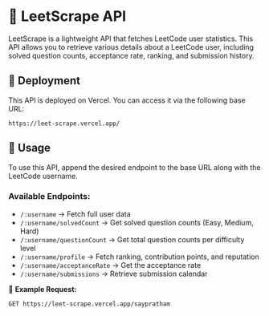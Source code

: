 # 📌 LeetScrape API

LeetScrape is a lightweight API that fetches LeetCode user statistics. This API allows you to retrieve various details about a LeetCode user, including solved question counts, acceptance rate, ranking, and submission history.

## 🚀 Deployment

This API is deployed on Vercel. You can access it via the following base URL:

```
https://leet-scrape.vercel.app/
```

## 📖 Usage

To use this API, append the desired endpoint to the base URL along with the LeetCode username.

### **Available Endpoints:**

- `/:username` → Fetch full user data
- `/:username/solvedCount` → Get solved question counts (Easy, Medium, Hard)
- `/:username/questionCount` → Get total question counts per difficulty level
- `/:username/profile` → Fetch ranking, contribution points, and reputation
- `/:username/acceptanceRate` → Get the acceptance rate
- `/:username/submissions` → Retrieve submission calendar

🔹 **Example Request:**
```
GET https://leet-scrape.vercel.app/saypratham
```

